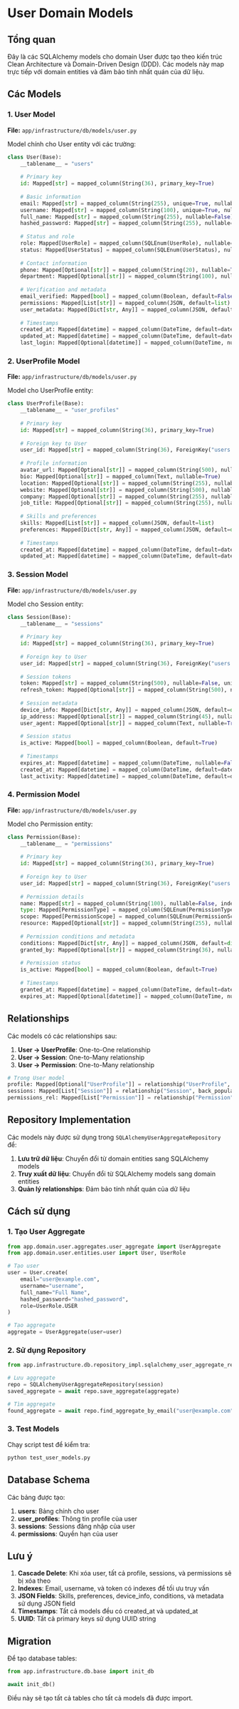 # User Domain Models

## Tổng quan

Đây là các SQLAlchemy models cho domain User được tạo theo kiến trúc Clean Architecture và Domain-Driven Design (DDD). Các models này map trực tiếp với domain entities và đảm bảo tính nhất quán của dữ liệu.

## Các Models

### 1. User Model
**File:** `app/infrastructure/db/models/user.py`

Model chính cho User entity với các trường:

```python
class User(Base):
    __tablename__ = "users"
    
    # Primary key
    id: Mapped[str] = mapped_column(String(36), primary_key=True)
    
    # Basic information
    email: Mapped[str] = mapped_column(String(255), unique=True, nullable=False)
    username: Mapped[str] = mapped_column(String(100), unique=True, nullable=False)
    full_name: Mapped[str] = mapped_column(String(255), nullable=False)
    hashed_password: Mapped[str] = mapped_column(String(255), nullable=False)
    
    # Status and role
    role: Mapped[UserRole] = mapped_column(SQLEnum(UserRole), nullable=False)
    status: Mapped[UserStatus] = mapped_column(SQLEnum(UserStatus), nullable=False)
    
    # Contact information
    phone: Mapped[Optional[str]] = mapped_column(String(20), nullable=True)
    department: Mapped[Optional[str]] = mapped_column(String(100), nullable=True)
    
    # Verification and metadata
    email_verified: Mapped[bool] = mapped_column(Boolean, default=False)
    permissions: Mapped[List[str]] = mapped_column(JSON, default=list)
    user_metadata: Mapped[Dict[str, Any]] = mapped_column(JSON, default=dict)
    
    # Timestamps
    created_at: Mapped[datetime] = mapped_column(DateTime, default=datetime.utcnow)
    updated_at: Mapped[datetime] = mapped_column(DateTime, default=datetime.utcnow, onupdate=datetime.utcnow)
    last_login: Mapped[Optional[datetime]] = mapped_column(DateTime, nullable=True)
```

### 2. UserProfile Model
**File:** `app/infrastructure/db/models/user.py`

Model cho UserProfile entity:

```python
class UserProfile(Base):
    __tablename__ = "user_profiles"
    
    # Primary key
    id: Mapped[str] = mapped_column(String(36), primary_key=True)
    
    # Foreign key to User
    user_id: Mapped[str] = mapped_column(String(36), ForeignKey("users.id", ondelete="CASCADE"), unique=True)
    
    # Profile information
    avatar_url: Mapped[Optional[str]] = mapped_column(String(500), nullable=True)
    bio: Mapped[Optional[str]] = mapped_column(Text, nullable=True)
    location: Mapped[Optional[str]] = mapped_column(String(255), nullable=True)
    website: Mapped[Optional[str]] = mapped_column(String(500), nullable=True)
    company: Mapped[Optional[str]] = mapped_column(String(255), nullable=True)
    job_title: Mapped[Optional[str]] = mapped_column(String(255), nullable=True)
    
    # Skills and preferences
    skills: Mapped[List[str]] = mapped_column(JSON, default=list)
    preferences: Mapped[Dict[str, Any]] = mapped_column(JSON, default=dict)
    
    # Timestamps
    created_at: Mapped[datetime] = mapped_column(DateTime, default=datetime.utcnow)
    updated_at: Mapped[datetime] = mapped_column(DateTime, default=datetime.utcnow, onupdate=datetime.utcnow)
```

### 3. Session Model
**File:** `app/infrastructure/db/models/user.py`

Model cho Session entity:

```python
class Session(Base):
    __tablename__ = "sessions"
    
    # Primary key
    id: Mapped[str] = mapped_column(String(36), primary_key=True)
    
    # Foreign key to User
    user_id: Mapped[str] = mapped_column(String(36), ForeignKey("users.id", ondelete="CASCADE"))
    
    # Session tokens
    token: Mapped[str] = mapped_column(String(500), nullable=False, unique=True)
    refresh_token: Mapped[Optional[str]] = mapped_column(String(500), nullable=True, unique=True)
    
    # Session metadata
    device_info: Mapped[Dict[str, Any]] = mapped_column(JSON, default=dict)
    ip_address: Mapped[Optional[str]] = mapped_column(String(45), nullable=True)
    user_agent: Mapped[Optional[str]] = mapped_column(Text, nullable=True)
    
    # Session status
    is_active: Mapped[bool] = mapped_column(Boolean, default=True)
    
    # Timestamps
    expires_at: Mapped[datetime] = mapped_column(DateTime, nullable=False)
    created_at: Mapped[datetime] = mapped_column(DateTime, default=datetime.utcnow)
    last_activity: Mapped[datetime] = mapped_column(DateTime, default=datetime.utcnow, onupdate=datetime.utcnow)
```

### 4. Permission Model
**File:** `app/infrastructure/db/models/user.py`

Model cho Permission entity:

```python
class Permission(Base):
    __tablename__ = "permissions"
    
    # Primary key
    id: Mapped[str] = mapped_column(String(36), primary_key=True)
    
    # Foreign key to User
    user_id: Mapped[str] = mapped_column(String(36), ForeignKey("users.id", ondelete="CASCADE"))
    
    # Permission details
    name: Mapped[str] = mapped_column(String(100), nullable=False, index=True)
    type: Mapped[PermissionType] = mapped_column(SQLEnum(PermissionType), nullable=False)
    scope: Mapped[PermissionScope] = mapped_column(SQLEnum(PermissionScope), nullable=False)
    resource: Mapped[Optional[str]] = mapped_column(String(255), nullable=True)
    
    # Permission conditions and metadata
    conditions: Mapped[Dict[str, Any]] = mapped_column(JSON, default=dict)
    granted_by: Mapped[Optional[str]] = mapped_column(String(36), nullable=True)
    
    # Permission status
    is_active: Mapped[bool] = mapped_column(Boolean, default=True)
    
    # Timestamps
    granted_at: Mapped[datetime] = mapped_column(DateTime, default=datetime.utcnow)
    expires_at: Mapped[Optional[datetime]] = mapped_column(DateTime, nullable=True)
```

## Relationships

Các models có các relationships sau:

1. **User -> UserProfile**: One-to-One relationship
2. **User -> Session**: One-to-Many relationship  
3. **User -> Permission**: One-to-Many relationship

```python
# Trong User model
profile: Mapped[Optional["UserProfile"]] = relationship("UserProfile", back_populates="user", uselist=False, cascade="all, delete-orphan")
sessions: Mapped[List["Session"]] = relationship("Session", back_populates="user", cascade="all, delete-orphan")
permissions_rel: Mapped[List["Permission"]] = relationship("Permission", back_populates="user", cascade="all, delete-orphan")
```

## Repository Implementation

Các models này được sử dụng trong `SQLAlchemyUserAggregateRepository` để:

1. **Lưu trữ dữ liệu**: Chuyển đổi từ domain entities sang SQLAlchemy models
2. **Truy xuất dữ liệu**: Chuyển đổi từ SQLAlchemy models sang domain entities
3. **Quản lý relationships**: Đảm bảo tính nhất quán của dữ liệu

## Cách sử dụng

### 1. Tạo User Aggregate

```python
from app.domain.user.aggregates.user_aggregate import UserAggregate
from app.domain.user.entities.user import User, UserRole

# Tạo user
user = User.create(
    email="user@example.com",
    username="username",
    full_name="Full Name",
    hashed_password="hashed_password",
    role=UserRole.USER
)

# Tạo aggregate
aggregate = UserAggregate(user=user)
```

### 2. Sử dụng Repository

```python
from app.infrastructure.db.repository_impl.sqlalchemy_user_aggregate_repository import SQLAlchemyUserAggregateRepository

# Lưu aggregate
repo = SQLAlchemyUserAggregateRepository(session)
saved_aggregate = await repo.save_aggregate(aggregate)

# Tìm aggregate
found_aggregate = await repo.find_aggregate_by_email("user@example.com")
```

### 3. Test Models

Chạy script test để kiểm tra:

```bash
python test_user_models.py
```

## Database Schema

Các bảng được tạo:

1. **users**: Bảng chính cho user
2. **user_profiles**: Thông tin profile của user
3. **sessions**: Sessions đăng nhập của user
4. **permissions**: Quyền hạn của user

## Lưu ý

1. **Cascade Delete**: Khi xóa user, tất cả profile, sessions, và permissions sẽ bị xóa theo
2. **Indexes**: Email, username, và token có indexes để tối ưu truy vấn
3. **JSON Fields**: Skills, preferences, device_info, conditions, và metadata sử dụng JSON field
4. **Timestamps**: Tất cả models đều có created_at và updated_at
5. **UUID**: Tất cả primary keys sử dụng UUID string

## Migration

Để tạo database tables:

```python
from app.infrastructure.db.base import init_db

await init_db()
```

Điều này sẽ tạo tất cả tables cho tất cả models đã được import.
